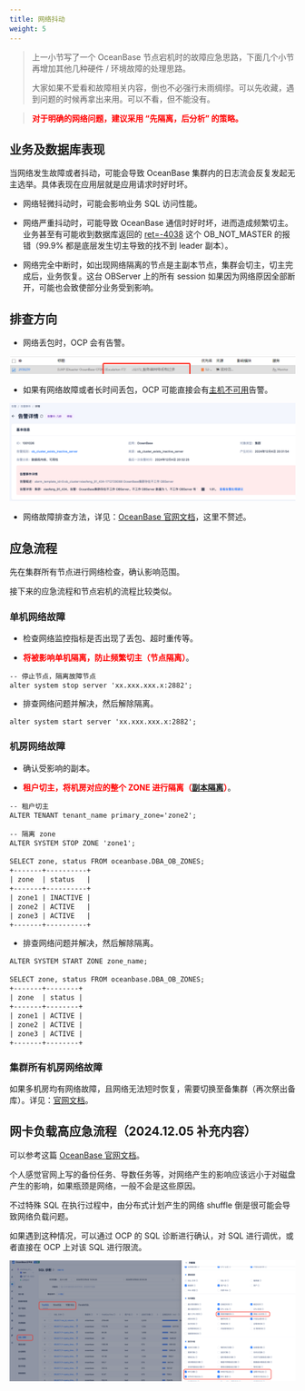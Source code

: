```yaml
---
title: 网络抖动
weight: 5
---
```


> 上一小节写了一个 OceanBase 节点宕机时的故障应急思路，下面几个小节再增加其他几种硬件 / 环境故障的处理思路。
>
> 大家如果不爱看和故障相关内容，倒也不必强行未雨绸缪。可以先收藏，遇到问题的时候再拿出来用。可以不看，但不能没有。

> **<font color="red">对于明确的网络问题，建议采用 “先隔离，后分析” 的策略。</font>**


## 业务及数据库表现
当网络发生故障或者抖动，可能会导致 OceanBase 集群内的日志流会反复发起无主选举。具体表现在应用层就是应用请求时好时坏。

- 网络轻微抖动时，可能会影响业务 SQL 访问性能。

- 网络严重抖动时，可能导致 OceanBase 通信时好时坏，进而造成频繁切主。业务甚至有可能收到数据库返回的 [ret=-4038](https://open.oceanbase.com/quicksearch?q=OB_NOT_MASTER&scope=knowledge) 这个 OB_NOT_MASTER 的报错（99.9% 都是底层发生切主导致的找不到 leader 副本）。

- 网络完全中断时，如出现网络隔离的节点是主副本节点，集群会切主，切主完成后，业务恢复。这台 OBServer 上的所有 session 如果因为网络原因全部断开，可能也会致使部分业务受到影响。

## 排查方向
- 网络丢包时，OCP 会有告警。

![image](/img/user_manual/operation_and_maintenance/zh-CN/emergency_handbook/05_network_problem/002.png)

- 如果有网络故障或者长时间丢包，OCP 可能直接会有[主机不可用](https://www.oceanbase.com/docs/common-ocp-1000000001740695)告警。

![image](/img/user_manual/operation_and_maintenance/zh-CN/emergency_handbook/05_network_problem/003.png)

- 网络故障排查方法，详见：[OceanBase 官网文档](https://www.oceanbase.com/docs/common-ocp-1000000001740641)，这里不赘述。

## 应急流程

先在集群所有节点进行网络检查，确认影响范围。

接下来的应急流程和节点宕机的流程比较类似。

### 单机网络故障

- 检查网络监控指标是否出现了丢包、超时重传等。

- **<font color="red">将被影响单机隔离，防止频繁切主（节点隔离）</font>**。
```
-- 停止节点，隔离故障节点
alter system stop server 'xx.xxx.xxx.x:2882';
```
- 排查网络问题并解决，然后解除隔离。
```
alter system start server 'xx.xxx.xxx.x:2882';
```


### 机房网络故障


- 确认受影响的副本。

- **<font color="red">租户切主，将机房对应的整个 ZONE 进行隔离（[副本隔离](https://www.oceanbase.com/docs/common-oceanbase-database-cn-1000000001573944)）</font>**。
```
-- 租户切主
ALTER TENANT tenant_name primary_zone='zone2';

-- 隔离 zone
ALTER SYSTEM STOP ZONE 'zone1';

SELECT zone, status FROM oceanbase.DBA_OB_ZONES;
+-------+----------+
| zone  | status   |
+-------+----------+
| zone1 | INACTIVE |
| zone2 | ACTIVE   |
| zone3 | ACTIVE   |
+-------+----------+
```

- 排查网络问题并解决，然后解除隔离。
```
ALTER SYSTEM START ZONE zone_name;

SELECT zone, status FROM oceanbase.DBA_OB_ZONES;
+-------+--------+
| zone  | status |
+-------+--------+
| zone1 | ACTIVE |
| zone2 | ACTIVE |
| zone3 | ACTIVE |
+-------+--------+
```

### 集群所有机房网络故障

如果多机房均有网络故障，且网络无法短时恢复，需要切换至备集群（再次祭出备库）。详见：[官网文档](https://www.oceanbase.com/docs/common-ocp-1000000001740130)。


## 网卡负载高应急流程（2024.12.05 补充内容）

可以参考这篇 [OceanBase 官网文档](https://www.oceanbase.com/docs/common-oceanbase-database-cn-1000000001574365)。

个人感觉官网上写的备份任务、导数任务等，对网络产生的影响应该远小于对磁盘产生的影响，如果瓶颈是网络，一般不会是这些原因。

不过特殊 SQL 在执行过程中，由分布式计划产生的网络 shuffle 倒是很可能会导致网络负载问题。

如果遇到这种情况，可以通过 OCP 的 SQL 诊断进行确认，对 SQL 进行调优，或者直接在 OCP 上对该 SQL 进行限流。

![image](/img/user_manual/operation_and_maintenance/zh-CN/emergency_handbook/05_network_problem/004.png)